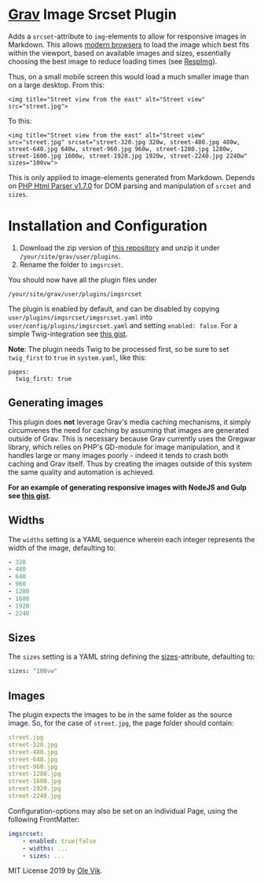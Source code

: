 # [Grav](http://getgrav.org/) Image Srcset Plugin

Adds a `srcset`-attribute to `img`-elements to allow for responsive images in Markdown. This allows [modern browsers](http://caniuse.com/#feat=srcset) to load the image which best fits within the viewport, based on available images and sizes, essentially choosing the best image to reduce loading times (see [RespImg](https://responsiveimages.org/)).

Thus, on a small mobile screen this would load a much smaller image than on a large desktop. From this:

    <img title="Street view from the east" alt="Street view" src="street.jpg">

To this:

    <img title="Street view from the east" alt="Street view" src="street.jpg" srcset="street-320.jpg 320w, street-480.jpg 480w, street-640.jpg 640w, street-960.jpg 960w, street-1280.jpg 1280w, street-1600.jpg 1600w, street-1920.jpg 1920w, street-2240.jpg 2240w" sizes="100vw">

This is only applied to image-elements generated from Markdown. Depends on [PHP Html Parser v1.7.0](https://github.com/paquettg/php-html-parser/) for DOM parsing and manipulation of `srcset` and `sizes`.

# Installation and Configuration

1. Download the zip version of [this repository](https://github.com/OleVik/grav-plugin-imgsrcset) and unzip it under `/your/site/grav/user/plugins`.
2. Rename the folder to `imgsrcset`.

You should now have all the plugin files under

    /your/site/grav/user/plugins/imgsrcset

The plugin is enabled by default, and can be disabled by copying `user/plugins/imgsrcset/imgsrcset.yaml` into `user/config/plugins/imgsrcset.yaml` and setting `enabled: false`. For a simple Twig-integration see [this gist](https://gist.github.com/OleVik/a7604215f127763b71bd8b8788d45cfd).

**Note**: The plugin needs Twig to be processed first, so be sure to set `twig_first` to `true` in `system.yaml`, like this:

```
pages:
  twig_first: true
```

## Generating images

This plugin does **not** leverage Grav's media caching mechanisms, it simply circumvenes the need for caching by assuming that images are generated outside of Grav. This is necessary because Grav currently uses the Gregwar library, which relies on PHP's GD-module for image manipulation, and it handles large or many images poorly - indeed it tends to crash both caching and Grav itself. Thus by creating the images outside of this system the same quality and automation is achieved.

**For an example of generating responsive images with NodeJS and Gulp see [this gist](https://gist.github.com/OleVik/f2c8b51a7153743b13607072c27cf8d2).**

## Widths

The `widths` setting is a YAML sequence wherein each integer represents the width of the image, defaulting to:

```yaml
- 320
- 480
- 640
- 960
- 1280
- 1600
- 1920
- 2240
```

## Sizes

The `sizes` setting is a YAML string defining the [sizes](https://html.spec.whatwg.org/multipage/embedded-content.html#attr-img-sizes)-attribute, defaulting to:

```yaml
sizes: "100vw"
```

## Images

The plugin expects the images to be in the same folder as the source image. So, for the case of `street.jpg`, the page folder should contain:

```yaml
street.jpg
street-320.jpg
street-480.jpg
street-640.jpg
street-960.jpg
street-1280.jpg
street-1600.jpg
street-1920.jpg
street-2240.jpg
```

Configuration-options may also be set on an individual Page, using the following FrontMatter:

```yaml
imgsrcset:
	- enabled: true|false
	- widths: ...
	- sizes: ...
```

MIT License 2019 by [Ole Vik](http://github.com/olevik).
